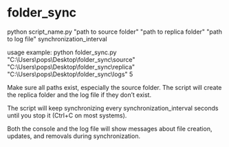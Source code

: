 # folder_sync

python script_name.py "path to source folder" "path to replica folder" "path to log file" synchronization_interval


usage example: 
python folder_sync.py "C:\Users\pops\Desktop\folder_sync\source" "C:\Users\pops\Desktop\folder_sync\replica" "C:\Users\pops\Desktop\folder_sync\logs"  5


Make sure all paths exist, especially the source folder. The script will create the replica folder and the log file if they don’t exist.

The script will keep synchronizing every synchronization_interval seconds until you stop it (Ctrl+C on most systems).

Both the console and the log file will show messages about file creation, updates, and removals during synchronization.